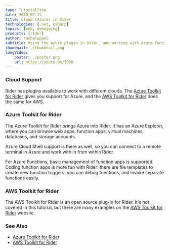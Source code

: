 ```yaml
---
type: TutorialStep
date: 2020-07-15
title: Cloud (Azure) in Rider
technologies: [.net, csharp]
topics: [web, debugging]
products: [rider]
author: rachelappel
subtitle: Using the Azure plugin in Rider, and working with Azure Functions.
thumbnail: ./thumbnail.png
longVideo: 
    poster: ./poster.png
    url: https://youtu.be/TODO
---
```


### Cloud Support

Rider has plugins available to work with different clouds. The [Azure Toolkit for Rider](https://plugins.jetbrains.com/plugin/11220-azure-toolkit-for-rider)
gives you support for Azure, and the [AWS Toolkit for Rider](https://aws.amazon.com/rider/) does the same for AWS.

### Azure Toolkit for Rider

The Azure Toolkit for Rider brings Azure into Rider. It has an Azure Explorer, where you can browse web apps, function apps,
virtual machines, databases, and storage accounts.

Azure Cloud Shell support is there as well, so you can connect to a remote terminal in Azure and work with in from within Rider. 

For Azure Functions, basic management of function apps is supported. Coding function apps is more fun with Rider: there
are file templates to create new function triggers, you can debug functions, and invoke separate functions easily.
 
### AWS Toolkit for Rider

The AWS Toolkit for Rider is an open source plug-in for Rider. It's not covered in this tutorial, but there are many
examples on the [AWS Toolkit for Rider](https://aws.amazon.com/rider/) website.

### See Also

- [Azure Toolkit for Rider](https://plugins.jetbrains.com/plugin/11220-azure-toolkit-for-rider)
- [AWS Toolkit for Rider](https://aws.amazon.com/rider/)